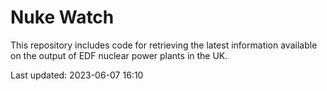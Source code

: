 # Nuke Watch

This repository includes code for retrieving the latest information available on the output of EDF nuclear power plants in the UK.

Last updated: 2023-06-07 16:10
